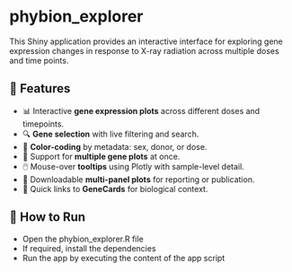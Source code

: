 # phybion_explorer

This Shiny application provides an interactive interface for exploring gene expression changes in response to X-ray radiation across multiple doses and time points.

## 📌 Features

- 📊 Interactive **gene expression plots** across different doses and timepoints.
- 🔍 **Gene selection** with live filtering and search.
- 🎨 **Color-coding** by metadata: sex, donor, or dose.
- 🧩 Support for **multiple gene plots** at once.
- 🖱️ Mouse-over **tooltips** using Plotly with sample-level detail.
- 💾 Downloadable **multi-panel plots** for reporting or publication.
- 🔗 Quick links to **GeneCards** for biological context.

## 🚀 How to Run

- Open the phybion_explorer.R file
- If required, install the dependencies
- Run the app by executing the content of the app script